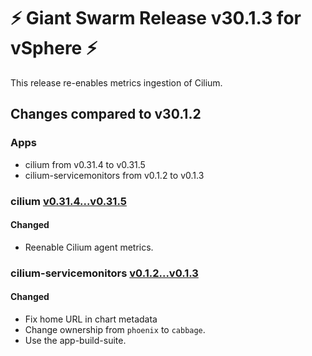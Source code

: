 # :zap: Giant Swarm Release v30.1.3 for vSphere :zap:

This release re-enables metrics ingestion of Cilium.

## Changes compared to v30.1.2

### Apps

- cilium from v0.31.4 to v0.31.5
- cilium-servicemonitors from v0.1.2 to v0.1.3

### cilium [v0.31.4...v0.31.5](https://github.com/giantswarm/cilium-app/compare/v0.31.4...v0.31.5)

#### Changed

- Reenable Cilium agent metrics.

### cilium-servicemonitors [v0.1.2...v0.1.3](https://github.com/giantswarm/cilium-servicemonitors-app/compare/v0.1.2...v0.1.3)

#### Changed

- Fix home URL in chart metadata
- Change ownership from `phoenix` to `cabbage`.
- Use the app-build-suite.

